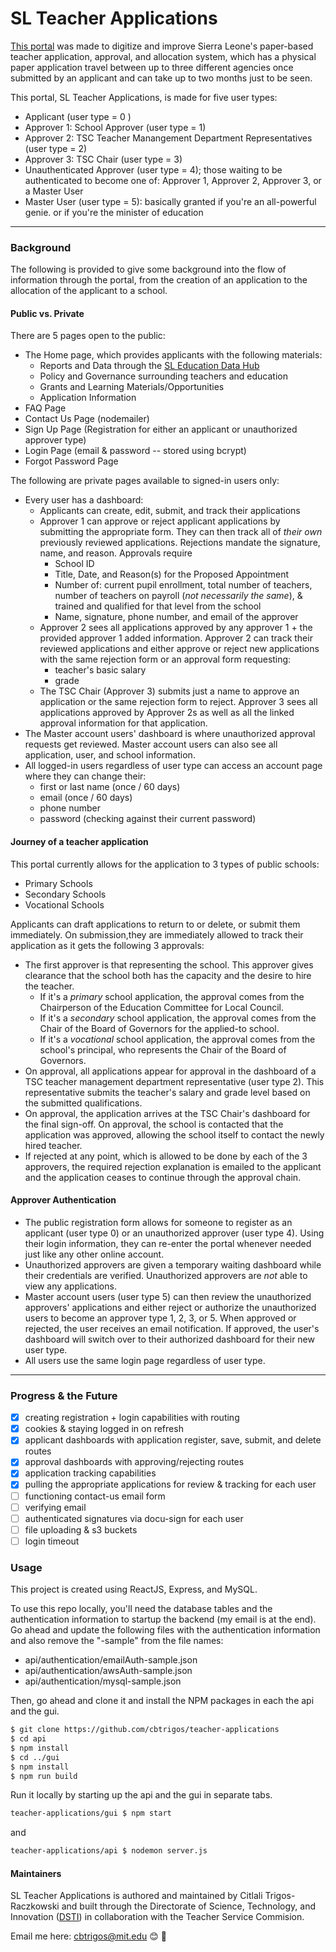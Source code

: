 # SL Teacher Applications 

[This portal](https://github.com/cbtrigos/teacher-applications) was made to digitize and improve Sierra Leone's paper-based teacher application, approval, and allocation system, which has a physical paper application travel between up to three different agencies once submitted by an applicant and can take up to two months just to be seen. 

This portal, SL Teacher Applications, is made for five user types: 
* Applicant (user type = 0 ) 
* Approver 1: School Approver (user type = 1)
* Approver 2: TSC Teacher Manangement Department Representatives (user type = 2) 
* Approver 3: TSC Chair (user type = 3)
* Unauthenticated Approver (user type = 4); those waiting to be authenticated to become one of: Approver 1, Approver 2, Approver 3, or a Master User 
* Master User (user type = 5): basically granted if you're an all-powerful genie. or if you're the minister of education 


--------------------------------------------------------------------
### Background 
The following is provided to give some background into the flow of information through the portal, from the creation of an application to the allocation of the applicant to a school. 

#### Public vs. Private 
There are 5 pages open to the public: 
- The Home page, which provides applicants with the following materials: 
  - Reports and Data through the [SL Education Data Hub](https://www.educationdatahub.dsti.gov.sl/)
  - Policy and Governance surrounding teachers and education
  - Grants and Learning Materials/Opportunities 
  - Application Information 
- FAQ Page
- Contact Us Page (nodemailer)
- Sign Up Page (Registration for either an applicant or unauthorized approver type)
- Login Page (email & password -- stored using bcrypt)
- Forgot Password Page 

The following are private pages available to signed-in users only: 
- Every user has a dashboard: 
    - Applicants can create, edit, submit, and track their applications 
    - Approver 1 can approve or reject applicant applications by submitting the appropriate form. They can then track all of _their own_ previously reviewed applications. Rejections mandate the signature, name, and reason. Approvals require
        - School ID
        - Title, Date, and Reason(s) for the Proposed Appointment
        - Number of: current pupil enrollment, total number of teachers, number of teachers on payroll (_not necessarily the same_), & trained and qualified for that level from the school
        - Name, signature, phone number, and email of the approver
    - Approver 2 sees all applications approved by any approver 1 + the provided approver 1 added information. Approver 2 can track their reviewed applications and either approve or reject new applications with the same rejection form or an approval form requesting:
        - teacher's basic salary 
        - grade
    - The TSC Chair (Approver 3) submits just a name to approve an application or the same rejection form to reject. Approver 3 sees all applications approved by Approver 2s as well as all the linked approval information for that application.
- The Master account users' dashboard is where unauthorized approval requests get reviewed. Master account users can also see all application, user, and school information. 
- All logged-in users regardless of user type can access an account page where they can change their:
    - first or last name (once / 60 days)
    - email (once / 60 days)
    - phone number 
    - password (checking against their current password)

#### Journey of a teacher application 
This portal currently allows for the application to 3 types of public schools: 

- Primary Schools
- Secondary Schools
- Vocational Schools 

Applicants can draft applications to return to or delete, or submit them immediately. On submission,they are immediately allowed to track their application as it gets the following 3 approvals: 

- The first approver is that representing the school. This approver gives clearance that the school both has the capacity and the desire to hire the teacher. 
  - If it's a *primary* school application, the approval comes from the Chairperson of the Education Committee for Local Council. 
  - If it's a *secondary* school application, the approval comes from the Chair of the Board of Governors for the applied-to school.
  - If it's a *vocational* school application, the approval comes from the school's principal, who represents the Chair of the Board of Governors. 
- On approval, all applications appear for approval in the dashboard of a TSC teacher management department representative (user type 2). This representative submits the teacher's salary and grade level based on the submitted qualifications. 
- On approval, the application arrives at the TSC Chair's dashboard for the final sign-off. On approval, the school is contacted that the application was approved, allowing the school itself to contact the newly hired teacher. 
- If rejected at any point, which is allowed to be done by each of the 3 approvers, the required rejection explanation is emailed to the applicant and the application ceases to continue through the approval chain. 

#### Approver Authentication 

* The public registration form allows for someone to register as an applicant (user type 0) or an unauthorized approver (user type 4). Using their login information, they can re-enter the portal whenever needed just like any other online account. 
* Unauthorized approvers are given a temporary waiting dashboard while their credentials are verified. Unauthorized approvers are _not_ able to view any applications. 
* Master account users (user type 5) can then review the unauthorized approvers' applications and either reject or authorize the unauthorized users to become an approver type 1, 2, 3, or 5. When approved or rejected, the user receives an email notification. If approved, the user's dashboard will switch over to their authorized dashboard for their new user type.
* All users use the same login page regardless of user type. 


-------------------------------------------------------------------------
### Progress & the Future 

- [x] creating registration + login capabilities with routing 
- [x] cookies & staying logged in on refresh 
- [x] applicant dashboards with application register, save, submit, and delete routes 
- [x] approval dashboards with approving/rejecting routes 
- [x] application tracking capabilities
- [x] pulling the appropriate applications for review & tracking for each user
- [ ] functioning contact-us email form
- [ ] verifying email 
- [ ] authenticated signatures via docu-sign for each user
- [ ] file uploading & s3 buckets
- [ ] login timeout 

### Usage

This project is created using ReactJS, Express, and MySQL. 

To use this repo locally, you'll need the database tables and the authentication information to startup the backend (my email is at the end). Go ahead and update the following files with the authentication information and also remove the "-sample" from the file names:

- api/authentication/emailAuth-sample.json
- api/authentication/awsAuth-sample.json
- api/authentication/mysql-sample.json

Then, go ahead and clone it and install the NPM packages in each the api and the gui.


``` bash
$ git clone https://github.com/cbtrigos/teacher-applications
$ cd api 
$ npm install
$ cd ../gui
$ npm install 
$ npm run build
```

Run it locally by starting up the api and the gui in separate tabs.

``` bash
teacher-applications/gui $ npm start
```
and 
``` bash
teacher-applications/api $ nodemon server.js
```

#### Maintainers

SL Teacher Applications is authored and maintained by Citlali Trigos-Raczkowski and built through the Directorate of Science, Technology, and Innovation ([DSTI](https://www.dsti.gov.sl/)) in collaboration with the Teacher Service Commision.

Email me here: cbtrigos@mit.edu
:blush: :wave:
